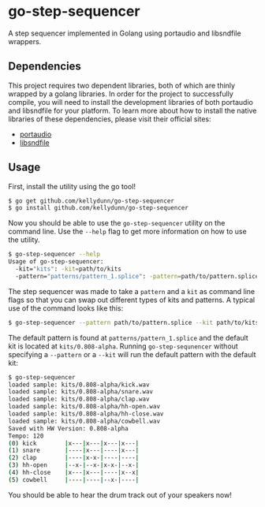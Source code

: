 # go-step-sequencer

A step sequencer implemented in Golang using portaudio and libsndfile wrappers.

## Dependencies

This project requires two dependent libraries, both of which are thinly wrapped by a golang libraries.  In order for the project to successfully compile, you will need to install the development libraries of both portaudio and libsndfile for your platform.  To learn more about how to install the native libraries of these dependencies, please visit their official sites:

  - [portaudio](http://www.portaudio.com/)
  - [libsndfile](http://mega-nerd.com/libsndfile/)

## Usage

First, install the utility using the go tool!

```bash
$ go get github.com/kellydunn/go-step-sequencer
$ go install github.com/kellydunn/go-step-sequencer
```

Now you should be able to use the `go-step-sequencer` utility on the command line.  Use the `--help` flag to get more information on how to use the utility.

```bash
$ go-step-sequencer --help
Usage of go-step-sequencer:
  -kit="kits": -kit=path/to/kits
  -pattern="patterns/pattern_1.splice": -pattern=path/to/pattern.splice
```

The step sequencer was made to take a `pattern` and a `kit` as command line flags so that you can swap out different types of kits and patterns.  A typical use of the command looks like this:

```bash
$ go-step-sequencer --pattern path/to/pattern.splice --kit path/to/kits
```

The default pattern is found at `patterns/pattern_1.splice` and the default kit is located at `kits/0.808-alpha`.  Running `go-step-sequnencer` without specifying a `--pattern` or a `--kit` will run the default pattern with the default kit:   

```bash
$ go-step-sequencer
loaded sample: kits/0.808-alpha/kick.wav
loaded sample: kits/0.808-alpha/snare.wav
loaded sample: kits/0.808-alpha/clap.wav
loaded sample: kits/0.808-alpha/hh-open.wav
loaded sample: kits/0.808-alpha/hh-close.wav
loaded sample: kits/0.808-alpha/cowbell.wav
Saved with HW Version: 0.808-alpha
Tempo: 120
(0) kick        |x---|x---|x---|x---|
(1) snare       |----|x---|----|x---|
(2) clap        |----|x-x-|----|----|
(3) hh-open     |--x-|--x-|x-x-|--x-|
(4) hh-close    |x---|x---|----|x--x|
(5) cowbell     |----|----|--x-|----|
```

You should be able to hear the drum track out of your speakers now! 
